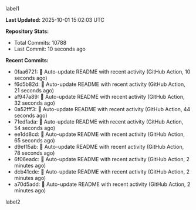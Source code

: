 
label1 
<!-- ACTIVITY_START -->
**Last Updated:** 2025-10-01 15:02:03 UTC

**Repository Stats:**
- Total Commits: 10788
- Last Commit: 10 seconds ago

**Recent Commits:**
- 0faa6721: 🤖 Auto-update README with recent activity (GitHub Action, 10 seconds ago)
- f6d5b82d: 🤖 Auto-update README with recent activity (GitHub Action, 21 seconds ago)
- af947a89: 🤖 Auto-update README with recent activity (GitHub Action, 32 seconds ago)
- 0a52fff3: 🤖 Auto-update README with recent activity (GitHub Action, 44 seconds ago)
- 71edfada: 🤖 Auto-update README with recent activity (GitHub Action, 54 seconds ago)
- ee1dd8cd: 🤖 Auto-update README with recent activity (GitHub Action, 65 seconds ago)
- d9ef15ab: 🤖 Auto-update README with recent activity (GitHub Action, 78 seconds ago)
- 6f06eadc: 🤖 Auto-update README with recent activity (GitHub Action, 2 minutes ago)
- dcb41cde: 🤖 Auto-update README with recent activity (GitHub Action, 2 minutes ago)
- a70d5add: 🤖 Auto-update README with recent activity (GitHub Action, 2 minutes ago)
<!-- ACTIVITY_END -->

label2
